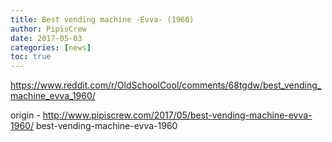 ```yaml
---
title: Best vending machine -Evva- (1960)
author: PipisCrew
date: 2017-05-03
categories: [news]
toc: true
---
```


https://www.reddit.com/r/OldSchoolCool/comments/68tgdw/best_vending_machine_evva_1960/

origin - http://www.pipiscrew.com/2017/05/best-vending-machine-evva-1960/ best-vending-machine-evva-1960